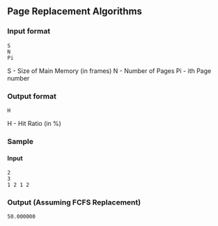 ## Page Replacement Algorithms

### Input format

```
S
N
Pi
```

S  - Size of Main Memory (in frames)
N  - Number of Pages
Pi - ith Page number

### Output format
```
H
```

H - Hit Ratio (in %)

### Sample

#### Input

```
2
3
1 2 1 2
```

### Output (Assuming FCFS Replacement)

```
50.000000
```